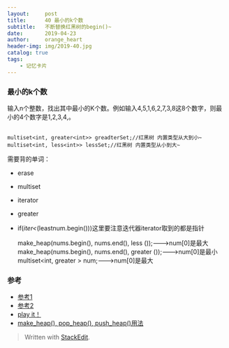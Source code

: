 ```yaml
---
layout:     post
title:      40 最小的k个数
subtitle:   不断替换红黑树的begin()~
date:       2019-04-23
author:     orange_heart
header-img: img/2019-40.jpg
catalog: true
tags:
    - 记忆卡片
---
```


### 最小的k个数

输入n个整数，找出其中最小的K个数。例如输入4,5,1,6,2,7,3,8这8个数字，则最小的4个数字是1,2,3,4,。


```objk

```
    multiset<int, greater<int>> greadterSet;//红黑树 内置类型从大到小~
    multiset<int, less<int>> lessSet;//红黑树 内置类型从小到大~

需要背的单词：
 - erase 
 - multiset 
 - iterator 
 - greater<int> 
 - if(*iter<*(leastnum.begin()))这里要注意迭代器iterator取到的都是指针

    make_heap(nums.begin(), nums.end(), less<int> ());--->num[0]是最大
make_heap(nums.begin(), nums.end(), greater<int> ());--->num[0]是最小
multiset<int, greater<int> > num;--->num[0]是最大


### 参考

- [参考1](https://github.com/zhedahht/CodingInterviewChinese2)
- [参考2](https://github.com/gatieme/CodingInterviews)
- [play it！](https://www.nowcoder.com/practice/9be0172896bd43948f8a32fb954e1be1?tpId=13&tqId=11216&tPage=4&rp=1&ru=/ta/coding-interviews&qru=/ta/coding-interviews/question-ranking)
- [make_heap(), pop_heap(), push_heap()用法](https://blog.csdn.net/liu_sheng_1991/article/details/52298887)

> Written with [StackEdit](https://stackedit.io/).

<head>
    <script src="https://cdn.mathjax.org/mathjax/latest/MathJax.js?config=TeX-AMS-MML_HTMLorMML" type="text/javascript"></script>
    <script type="text/x-mathjax-config">
        MathJax.Hub.Config({
            tex2jax: {
            skipTags: ['script', 'noscript', 'style', 'textarea', 'pre'],
            inlineMath: [['$','$']]
            }
        });
    </script>
</head>
<!--stackedit_data:
eyJoaXN0b3J5IjpbMjAzMjczNDU1LC0yMDMyNDgxOTM1LDEwOD
E5NzY3NjYsLTE3NTA5MzYyMzgsMTI2MTMwNzk0NywtMTYzMDg2
MjgxNywxMjE2MDM5Mzc0LDg5ODg1NzM1MCwxOTc2OTQzODk4LC
04NzczNjc5MjBdfQ==
-->